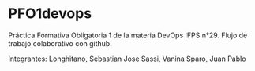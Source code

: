 # PFO1devops

Práctica Formativa Obligatoria 1 de la materia DevOps IFPS n°29. Flujo de trabajo colaborativo con github.

Integrantes:
Longhitano, Sebastian Jose
Sassi, Vanina
Sparo, Juan Pablo
